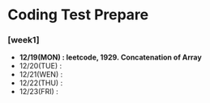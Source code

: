 # Coding Test Prepare
### [week1]
  - **12/19(MON) : leetcode, 1929. Concatenation of Array**
  - 12/20(TUE) : 
  - 12/21(WEN) :
  - 12/22(THU) :
  - 12/23(FRI) :
